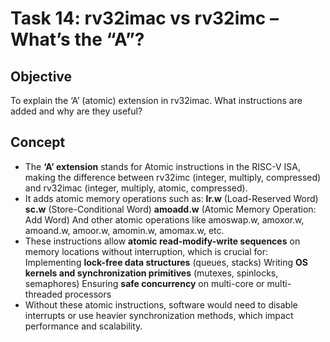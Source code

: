# Task 14: rv32imac vs rv32imc – What’s the “A”?

## Objective
To explain the ‘A’ (atomic) extension in rv32imac. What instructions are added and why are they useful?

## Concept 
* The __‘A’ extension__ stands for Atomic instructions in the RISC-V ISA, making the difference between rv32imc (integer, multiply, compressed) and rv32imac (integer, multiply, atomic, compressed).
* It adds atomic memory operations such as:
__lr.w__ (Load-Reserved Word)
__sc.w__ (Store-Conditional Word)
__amoadd.w__ (Atomic Memory Operation: Add Word)
And other atomic operations like amoswap.w, amoxor.w, amoand.w, amoor.w, amomin.w, amomax.w, etc.
* These instructions allow __atomic read-modify-write sequences__ on memory locations without interruption, which is crucial for:
Implementing __lock-free data structures__ (queues, stacks)
Writing __OS kernels and synchronization primitives__ (mutexes, spinlocks, semaphores)
Ensuring __safe concurrency__ on multi-core or multi-threaded processors
* Without these atomic instructions, software would need to disable interrupts or use heavier synchronization methods, which impact performance and scalability.

